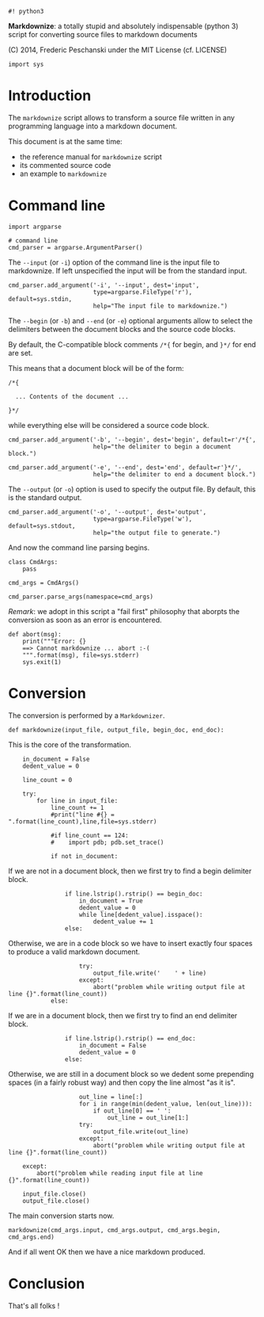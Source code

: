     #! python3
    
**Markdownize**: a totally stupid and absolutely indispensable (python 3) script 
for converting source files to markdown documents

(C) 2014, Frederic Peschanski under the MIT License (cf. LICENSE)
    
    import sys
    

# Introduction #

The `markdownize` script allows to transform a source file
 written in any programming language into a markdown document.

This document is at the same time:
 - the reference manual for `markdownize` script
 - its commented source code
 - an example to `markdownize`

    

# Command line #

    
    import argparse
    
    # command line
    cmd_parser = argparse.ArgumentParser()
    
    
The `--input` (or `-i`) option of the command line is the input file to markdownize.
If left unspecified the input will be from the standard input.
    
    cmd_parser.add_argument('-i', '--input', dest='input',
                            type=argparse.FileType('r'), default=sys.stdin,
                            help="The input file to markdownize.")
    
The `--begin` (or `-b`) and `--end` (or `-e`) optional arguments allow to select the delimiters between
 the document blocks and the source code blocks.

By default, the C-compatible block comments `/*{` for begin, and `}*/` for end are set.

This means that a document block will be of the form:

    /*{

      ... Contents of the document ...

    }*/

while everything else will be considered a source code block.

    
    cmd_parser.add_argument('-b', '--begin', dest='begin', default=r'/*{', 
                            help="the delimiter to begin a document block.")
    
    cmd_parser.add_argument('-e', '--end', dest='end', default=r'}*/',
                            help="the delimiter to end a document block.")
    
The `--output` (or `-o`) option is used to specify the output file. By default, this is the standard output.
    
    cmd_parser.add_argument('-o', '--output', dest='output',
                            type=argparse.FileType('w'), default=sys.stdout,
                            help="the output file to generate.")
    

And now the command line parsing begins.

    
    class CmdArgs:
        pass
    
    cmd_args = CmdArgs()
    
    cmd_parser.parse_args(namespace=cmd_args)
    
_Remark_: we adopt in this script a "fail first" philosophy that
aborpts the conversion as soon as an error is encountered.
    
    def abort(msg):
        print("""Error: {}
        ==> Cannot markdownize ... abort :-(
        """.format(msg), file=sys.stderr)
        sys.exit(1)
    

# Conversion #

The conversion is performed by a `Markdownizer`.

    
    def markdownize(input_file, output_file, begin_doc, end_doc):
    
This is the core of the transformation.
    
        in_document = False
        dedent_value = 0
    
        line_count = 0
    
        try:
            for line in input_file:
                line_count += 1
                #print("line #{} = ".format(line_count),line,file=sys.stderr)
    
                #if line_count == 124:
                #    import pdb; pdb.set_trace()
    
                if not in_document:
    
If we are not in a document block, then we first
try to find a begin delimiter block.
    
                    if line.lstrip().rstrip() == begin_doc:
                        in_document = True
                        dedent_value = 0
                        while line[dedent_value].isspace():
                            dedent_value += 1
                    else:
    
Otherwise, we are in a code block so we have to insert exactly
four spaces to produce a valid markdown document.
    
                        try:
                            output_file.write('    ' + line)
                        except:
                            abort("problem while writing output file at line {}".format(line_count))
                else:
    
If we are in a document block, then we first try
to find an end delimiter block.
    
                    if line.lstrip().rstrip() == end_doc:
                        in_document = False
                        dedent_value = 0
                    else:
    
Otherwise, we are still in a document block so we dedent
some prepending spaces (in a fairly robust way) and
then copy the line almost "as it is".
    
                        out_line = line[:]
                        for i in range(min(dedent_value, len(out_line))):
                            if out_line[0] == ' ':
                                out_line = out_line[1:]
                        try:
                            output_file.write(out_line)
                        except:
                            abort("problem while writing output file at line {}".format(line_count))
    
        except:
            abort("problem while reading input file at line {}".format(line_count))
                          
        input_file.close()
        output_file.close()
                  
    

The main conversion starts now.

    
    markdownize(cmd_args.input, cmd_args.output, cmd_args.begin, cmd_args.end)
    

And if all went OK then we have a nice markdown produced.

# Conclusion #

That's all folks !


